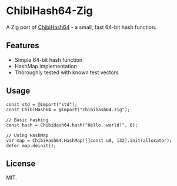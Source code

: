 # ChibiHash64-Zig

A Zig port of [ChibiHash64](https://github.com/N-R-K/ChibiHash) - a small, fast 64-bit hash function.

## Features
- Simple 64-bit hash function
- HashMap implementation
- Thoroughly tested with known test vectors

## Usage

```
const std = @import("std");
const ChibiHash64 = @import("chibihash64.zig");

// Basic hashing
const hash = ChibiHash64.hash("Hello, world!", 0);

// Using HashMap
var map = ChibiHash64.HashMap([]const u8, i32).init(allocator);
defer map.deinit();
```

## License

MIT.
